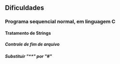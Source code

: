 ## Dificuldades

### Programa sequencial normal, em linguagem C

#### Tratamento de Strings
##### Controle de fim de arquivo
##### Substituir "**" por "#"